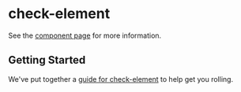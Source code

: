 check-element
================

See the [component page](http://kh3dr0n.github.io/check-element) for more information.

## Getting Started

We've put together a [guide for check-element](http://www.polymer-project.org/docs/start/reusableelements.html) to help get you rolling.
